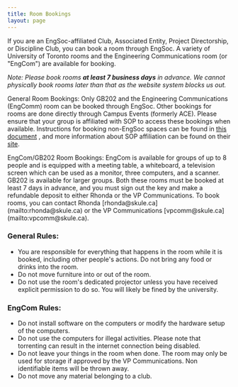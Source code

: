 ```yaml
---
title: Room Bookings
layout: page
---
```


<p>If you are an EngSoc-affiliated Club, Associated Entity, Project Directorship, or Discipline Club, you can book a room through EngSoc. A variety of University of Toronto rooms and the Engineering Communications room (or "EngCom") are available for booking. </p>
<p><em>Note: Please book rooms <b>at least 7 business days</b> in advance. We cannot physically book rooms later than that as the website system blocks us out.</em> </p>
<p>General Room Bookings: Only GB202 and the Engineering Communications (EngComm) room can be booked through EngSoc. Other bookings for rooms are done directly through Campus Events (formerly ACE). Please ensure that your group is affiliated with SOP to access these bookings when available. Instructions for booking non-EngSoc spaces can be found in <a href="https://drive.google.com/file/d/1-dLtknTFG0V99_lt0c71CH72E35bExgs/view">this document</a> , and more information about SOP affiliation can be found on their <a href="https://sop.utoronto.ca/">site</a>.</p>
<p>EngCom/GB202 Room Bookings: EngCom is available for groups of up to 8 people and is equipped with a meeting table, a whiteboard, a television screen which can be used as a monitor, three computers, and a scanner. GB202 is available for larger groups. Both these rooms must be booked at least 7 days in advance, and you must sign out the key and make a refundable deposit to either Rhonda or the VP Communications. To book rooms, you can contact Rhonda [rhonda@skule.ca](mailto:rhonda@skule.ca) or the VP Communications [vpcomm@skule.ca](mailto:vpcomm@skule.ca). </p>
<h3>General Rules:</h3>
<ul>
    <li>You are responsible for everything that happens in the room while it is booked, including other people's actions. Do not bring any food or drinks into the room.</li>
    <li>Do not move furniture into or out of the room.</li>
    <li>Do not use the room's dedicated projector unless you have received explicit permission to do so. You will likely be fined by the university.</li>
</ul>
<h3>EngCom Rules:</h3>
<ul>
    <li>Do not install software on the computers or modify the hardware setup of the computers.</li>
    <li>Do not use the computers for illegal activities. Please note that torrenting can result in the internet connection being disabled. </li>
    <li>Do not leave your things in the room when done. The room may only be used for storage if approved by the VP Communications. Non identifiable items will be thrown away.</li>
    <li>Do not move any material belonging to a club.</li>
</ul>